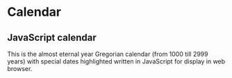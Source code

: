 # Calendar
## JavaScript calendar

This is the almost eternal year Gregorian calendar (from 1000 till 2999 years) with special dates highlighted written in JavaScript for display in web browser.
